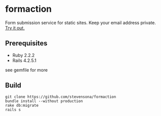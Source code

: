 # formaction

Form submission service for static sites. Keep your email address private. [Try it out.](http://young-retreat-61807.herokuapp.com)

## Prerequisites
* Ruby 2.2.2
* Rails 4.2.5.1

see gemfile for more

## Build
```
git clone https://github.com/stevensona/formaction
bundle install --without production
rake db:migrate
rails s
```
